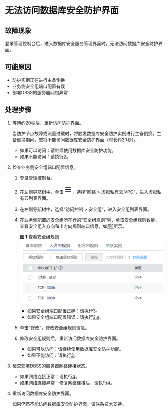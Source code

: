 # 无法访问数据库安全防护界面<a name="ZH-CN_TOPIC_0173402937"></a>

## 故障现象<a name="section4597163713358"></a>

登录管理控制台后，进入数据库安全服务管理界面时，无法访问数据库安全防护界面。

## 可能原因<a name="section12392122314367"></a>

-   防护实例正在进行主备倒换
-   业务侧安全组端口配置有误
-   部署DBSS的服务器网络异常

## 处理步骤<a name="section20158847143620"></a>

1.  等待约20秒后，重新访问防护界面。

    当防护节点故障或流量过载时，将触发数据库安全防护实例进行主备倒换。主备倒换期间，您将不能访问数据库安全防护界面（时长约20秒）。

    -   如果可以访问：请继续使用数据库安全防护功能。
    -   如果不能访问：请执行[2](#li94942321507)。

2.  <a name="li94942321507"></a>检查业务侧安全组端口配置信息。
    1.  登录管理控制台。
    2.  在左侧导航树中，单击![](figures/icon-list.png)，选择“网络  \>  虚拟私有云 VPC“，进入虚拟私有云列表界面。
    3.  在左侧导航树中，选择“访问控制  \>  安全组“，进入安全组列表界面。
    4.  在业务侧配置的安全组所在行的“安全组规则“列，单击安全组规则数量，查看安全组入方向和出方向规则端口信息，如[图1](#fig161095634911)所示。

        **图 1**  查看安全组规则<a name="fig161095634911"></a>  
        ![](figures/查看安全组规则.png "查看安全组规则")

        -   如果安全组端口配置正确：请执行[3](#li36485215509)。
        -   如果安全组端口配置错误：请执行[2.e](#li56341234105310)。

    5.  <a name="li56341234105310"></a>单击“修改“，修改安全组规则信息。
    6.  修改安全组规则后，重新访问数据库安全防护界面。
        -   如果可以访问：请继续使用数据库安全防护功能。
        -   如果不能访问：请执行[3](#li36485215509)。

3.  <a name="li36485215509"></a>检查部署DBSS的服务器网络连接状态。
    -   如果网络连接正常：请执行[4](#li1258512485514)。
    -   如果网络连接异常：修复网络连接后，请执行[4](#li1258512485514)。

4.  <a name="li1258512485514"></a>重新访问数据库安全防护界面。

    如果仍然不能访问数据库安全防护界面，请联系技术支持。


